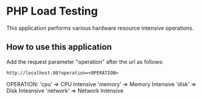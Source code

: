 # PHP Load Testing

This application performs various hardware resource intensive operations.

## How to use this application

Add the request parameter "operation" after the url as follows:

```
http://localhost:80?operation=<OPERATION>
```

OPERATION:
'cpu' => CPU Intensive
'memory' => Memory Intensive
'disk' => Disk Intesnsive
'network' => Network Intensive

